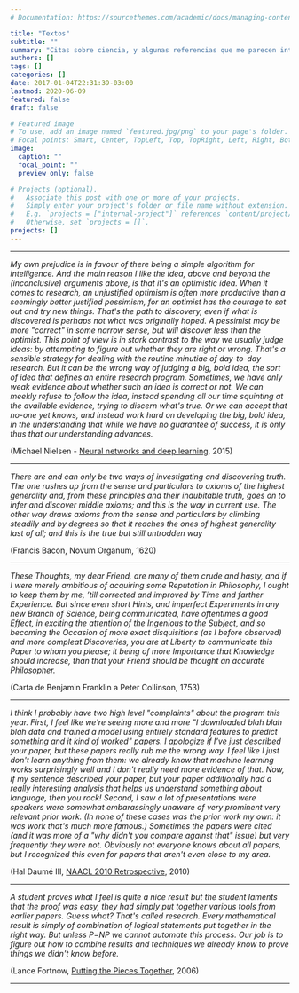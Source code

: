 ```yaml
---
# Documentation: https://sourcethemes.com/academic/docs/managing-content/

title: "Textos"
subtitle: ""
summary: "Citas sobre ciencia, y algunas referencias que me parecen interesantes"
authors: []
tags: []
categories: []
date: 2017-01-04T22:31:39-03:00
lastmod: 2020-06-09
featured: false
draft: false

# Featured image
# To use, add an image named `featured.jpg/png` to your page's folder.
# Focal points: Smart, Center, TopLeft, Top, TopRight, Left, Right, BottomLeft, Bottom, BottomRight.
image:
  caption: ""
  focal_point: ""
  preview_only: false

# Projects (optional).
#   Associate this post with one or more of your projects.
#   Simply enter your project's folder or file name without extension.
#   E.g. `projects = ["internal-project"]` references `content/project/deep-learning/index.md`.
#   Otherwise, set `projects = []`.
projects: []
---
```

***

*My own prejudice is in favour of there being a simple algorithm for intelligence. And the main reason I like the idea, above and beyond the (inconclusive) arguments above, is that it's an optimistic idea. When it comes to research, an unjustified optimism is often more productive than a seemingly better justified pessimism, for an optimist has the courage to set out and try new things. That's the path to discovery, even if what is discovered is perhaps not what was originally hoped. A pessimist may be more "correct" in some narrow sense, but will discover less than the optimist.
This point of view is in stark contrast to the way we usually judge ideas: by attempting to figure out whether they are right or wrong. 
That's a sensible strategy for dealing with the routine minutiae of day-to-day research. But it can be the wrong way of judging a big, bold idea, 
the sort of idea that defines an entire research program. Sometimes, we have only weak evidence about whether such an idea is correct or not. We can 
meekly refuse to follow the idea, instead spending all our time squinting at the available evidence, trying to discern what's true. Or 
we can accept that no-one yet knows, and instead work hard on developing the big, bold idea, in the understanding that 
while we have no guarantee of success, it is only thus that our understanding advances.*

(Michael Nielsen - [Neural networks and deep learning](http://neuralnetworksanddeeplearning.com/), 2015)

***

*There are and can only be two ways of investigating and discovering truth. The one rushes up from the sense and particulars to axioms of the highest generality and, from these
principles and their indubitable truth, goes on to infer and discover middle axioms; and this is the way in current use. The other way draws axioms from the sense and particulars by
climbing steadily and by degrees so that it reaches the ones of highest generality last of all; and this is the true but still untrodden way*

(Francis Bacon, Novum Organum, 1620) 

***

*These Thoughts, my dear Friend, are many of them crude and hasty, and if I were merely ambitious of acquiring some Reputation in Philosophy, I ought to keep them by me, ’till
corrected and improved by Time and farther Experience. But since even short Hints, and imperfect Experiments in any new Branch of Science, being communicated, have oftentimes a good
Effect, in exciting the attention of the Ingenious to the Subject, and so becoming the Occasion of more exact disquisitions (as I before observed) and more compleat Discoveries, you
are at Liberty to communicate this Paper to whom you please; it being of more Importance that Knowledge should increase, than that your Friend should be thought an accurate
Philosopher.*

(Carta de Benjamin Franklin a Peter Collinson, 1753)


***
*I think I probably have two high level "complaints" about the program this year. First, I feel like we're seeing more and more "I downloaded blah blah blah data and trained a model
using entirely standard features to predict something and it kind of worked" papers. I apologize if I've just described your paper, but these papers really rub me the wrong way. I
feel like I just don't learn anything from them: we already know that machine learning works surprisingly well and I don't really need more evidence of that. Now, if my sentence
described your paper, but your paper additionally had a really interesting analysis that helps us understand something about language, then you rock! Second, I saw a lot of
presentations were speakers were somewhat embarassingly unaware of very prominent very relevant prior work. (In none of these cases was the prior work my own: it was work that's much
more famous.) Sometimes the papers were cited (and it was more of a "why didn't you compare against that" issue) but very frequently they were not. Obviously not everyone knows about
all papers, but I recognized this even for papers that aren't even close to my area.* 

(Hal Daumé III, [NAACL 2010 Retrospective](https://nlpers.blogspot.com/2010/06/naacl-2010-retrospective.html), 2010)


***

 *A student proves what I feel is quite a nice result but the student laments that the proof was easy, they had simply put together various tools from earlier papers. Guess what?
 That's called research. Every mathematical result is simply of combination of logical statements put together in the right way. But unless P=NP we cannot automate this process. Our
 job is to figure out how to combine results and techniques we already know to prove things we didn't know before.*

(Lance Fortnow,  [Putting the Pieces Together](https://blog.computationalcomplexity.org/2006/09/putting-pieces-together.html), 2006)

***

